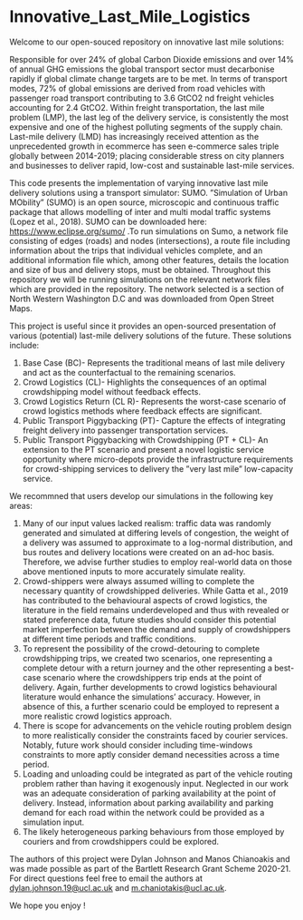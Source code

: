 # Innovative_Last_Mile_Logistics

Welcome to our open-souced repository on innovative last mile solutions:

Responsible for over 24% of global Carbon Dioxide emissions and over 14% of annual GHG emissions the global transport sector must decarbonise rapidly if global climate change targets are to be met. In terms of transport modes, 72% of global emissions are derived from road vehicles with passenger road transport contributing to 3.6 GtCO2 nd freight vehicles accounting for 2.4 GtCO2. Within freight transportation, the last mile problem (LMP), the last leg of the delivery service, is consistently the most expensive and one of the highest polluting segments of the supply chain. Last-mile delivery (LMD) has increasingly received attention as the unprecedented growth in ecommerce has seen e-commerce sales triple globally between 2014-2019; placing considerable stress on city planners and businesses to deliver rapid, low-cost and sustainable last-mile services.

This code presents the implementation of varying innovative last mile delivery solutions using a transport simulator: SUMO. ”Simulation of Urban MObility” (SUMO) is an open source, microscopic and continuous traffic package that allows modelling of inter and multi modal traffic systems (Lopez et al., 2018). SUMO can be downloaded here: https://www.eclipse.org/sumo/ .To run simulations on Sumo, a network file consisting of edges (roads) and nodes (intersections), a route file including information about the trips that individual vehicles complete, and an additional information file which, among other features, details the location and size of bus and delivery stops, must be obtained. Throughout this repository we will be running simulations on the relevant network files which are provided in the repository. The network selected is a section of North Western Washington D.C and was downloaded from Open Street Maps.

This project is useful since it provides an open-sourced presentation of various (potential) last-mile delivery solutions of the future. These solutions include: 
 1. Base Case (BC)- Represents the traditional means of last mile delivery and act as the counterfactual to the remaining scenarios.
 2. Crowd Logistics (CL)- Highlights the consequences of an optimal crowdshipping model without feedback effects.
 3. Crowd Logistics Return (CL R)- Represents the worst-case scenario of crowd logistics methods where feedback effects are significant.
 4. Public Transport Piggybacking (PT)- Capture the effects of integrating freight delivery into passenger transportation services.
 5. Public Transport Piggybacking with Crowdshipping (PT + CL)- An extension to the PT scenario and present a novel logistic service opportunity where micro-depots provide the infrastructure requirements for crowd-shipping services to delivery the ”very last mile” low-capacity service.

We recommned that users develop our simulations in the following key areas: 
1. Many of our input values lacked realism: traffic data was randomly generated and simulated at differing levels of congestion, the weight of a delivery was assumed to approximate to a log-normal distribution, and bus routes and delivery locations were created on an ad-hoc basis. Therefore, we advise further studies to employ real-world data on those above mentioned inputs to more accurately simulate reality.
2. Crowd-shippers were always assumed willing to complete the necessary quantity of crowdshipped deliveries. While Gatta et al., 2019 has contributed to the behavioural aspects of crowd logistics, the literature in the field remains underdeveloped and thus with revealed or stated preference data, future studies should consider this potential market imperfection between the demand and supply of crowdshippers at different time periods and traffic conditions.
3. To represent the possibility of the crowd-detouring to complete crowdshipping trips, we created two scenarios, one representing a complete detour with a return journey and the other representing a best-case scenario where the crowdshippers trip ends at the point of delivery. Again, further developments to crowd logistics behavioural literature would enhance the simulations’ accuracy. However, in absence of this, a further scenario could be employed to represent a more realistic crowd logistics approach.
4. There is scope for advancements on the vehicle routing problem design to more realistically consider the constraints faced by courier services. Notably, future work should consider including time-windows constraints to more aptly consider demand necessities across a time period. 
5.  Loading and unloading could be integrated as part of the vehicle routing problem rather than having it exogenously input. Neglected in our work was an adequate consideration of parking availability at the point of delivery. Instead, information about parking availability and parking demand for each road within the network could be provided as a simulation input. 
6. The likely heterogeneous parking behaviours from those employed by couriers and from crowdshippers could be explored.


The authors of this project were Dylan Johnson and Manos Chianoakis and was made possible as part of the Bartlett Research Grant Scheme 2020-21. For direct questions feel free to email the authors at dylan.johnson.19@ucl.ac.uk and m.chaniotakis@ucl.ac.uk. 

We hope you enjoy ! 

